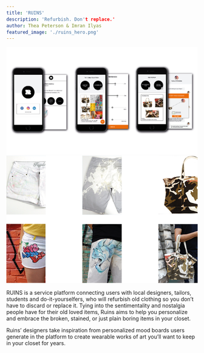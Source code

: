 ```yaml
---
title: 'RUINS'
description: 'Refurbish. Don't replace.'
author: Thea Peterson & Imran Ilyas
featured_image: './ruins_hero.png'
---
```


![](./ruins_hero.png)
![](./ruins1.png)

RUINS is a service platform connecting users with local designers, tailors, students
and do-it-yourselfers, who will refurbish old clothing so you don’t have to discard or replace it. Tying into the sentimentality and nostalgia people have for their old loved items, Ruins aims to help you personalize and embrace the broken, stained, or just plain boring items in your closet.

Ruins’ designers take inspiration from personalized mood boards users generate in the platform to create wearable works of art you’ll want to keep in your closet for years.
